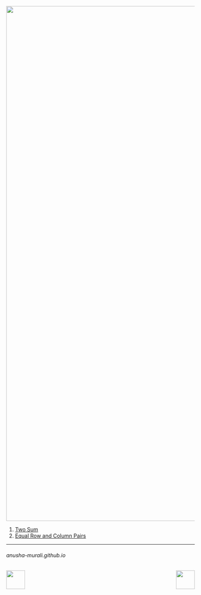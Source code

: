 <p align="center">
<img width="1375" alt="favorite_sw" src="https://github.com/user-attachments/assets/7a4a8e65-5e94-4055-8626-fd641d7c9936" />
</p>

1. [Two Sum](./1.md)
2. [Equal Row and Column Pairs](./rowcolumnPairs.md)
   


* * *
###### anusha-murali.github.io


<img src="https://github.com/anusha-murali/anusha-murali.github.io/assets/111596338/639243aa-2857-4595-a65a-7852762bb002" width="50" height="50" align="left">

[<img src="https://github.com/user-attachments/assets/989cfb30-4fb8-40f8-a812-8a054869aa32" width="50" height="50" align="right">](../index.md)

